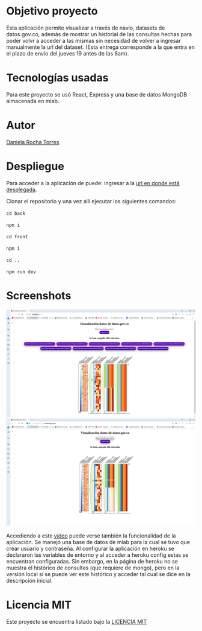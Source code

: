 # Objetivo proyecto
Esta aplicación permite visualizar a través de navio, datasets de datos.gov.co, además de mostrar un historial de las consultas hechas para poder volvr a acceder a las mismas sin necesidad de volver a ingresar manualmente la url del dataset.
(Esta entrega corresponde a la que entra en el plazo de envío del jueves 19 antes de las 8am).

# Tecnologías usadas
Para este proyecto se usó React, Express y una base de datos MongoDB almacenada en mlab.

# Autor
[Daniela Rocha Torres](https://danielarocha6.github.io)

# Despliegue
Para acceder a la aplicación de puede: ingresar a la [url en donde está desplegada](https://visual-datos-gov.herokuapp.com).

Clonar el repositorio y una vez allí ejecutar los siguientes comandos:

`cd back`

`npm i`

`cd front`

`npm i`

`cd ..`

`npm run dev`

# Screenshots
![Desplegado localmente](https://github.com/DanielaRocha6/Visualizacion-datos.gov.co/blob/master/desplegado_local)
![Desplegado en heroku](https://github.com/DanielaRocha6/Visualizacion-datos.gov.co/blob/master/desplegadoHeroku)

Accediendo a este [video](https://youtu.be/aoxqlY5ju_8) puede verse también la funcionalidad de la aplicación.
Se manejó una base de datos de mlab para la cual se tuvo que crear usuario y contraseña. Al configurar la aplicación en heroku se declararon las variables de entorno y al acceder a heroku config estas se encuentran configuradas. Sin embargo, en la página de heroku no se muestra el histórico de consultas (que requiere de mongo), pero en la versión local sí se puede ver este histórico y acceder tal cual se dice en la descripción inicial.

# Licencia MIT
Este proyecto se encuentra listado bajo la [LICENCIA MIT](https://github.com/DanielaRocha6/Visualizacion-datos.gov.co/blob/master/LICENSE)
